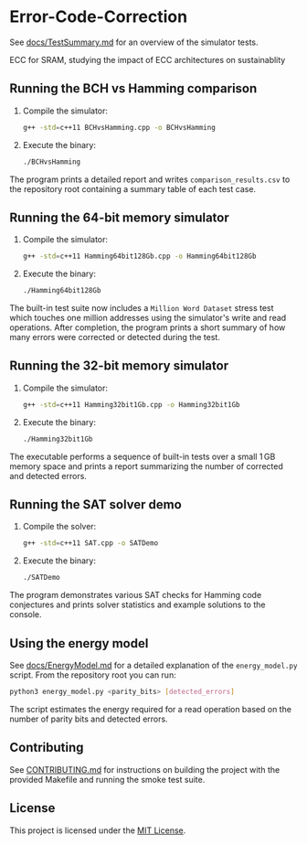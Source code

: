 # Error-Code-Correction

See [docs/TestSummary.md](docs/TestSummary.md) for an overview of the simulator tests.

ECC for SRAM, studying the impact of ECC architectures on sustainablity

## Running the BCH vs Hamming comparison

1. Compile the simulator:

   ```bash
   g++ -std=c++11 BCHvsHamming.cpp -o BCHvsHamming
   ```

2. Execute the binary:

   ```bash
   ./BCHvsHamming
   ```

The program prints a detailed report and writes `comparison_results.csv`
to the repository root containing a summary table of each test case.

## Running the 64-bit memory simulator

1. Compile the simulator:

   ```bash
   g++ -std=c++11 Hamming64bit128Gb.cpp -o Hamming64bit128Gb
   ```

2. Execute the binary:

   ```bash
   ./Hamming64bit128Gb
   ```

The built-in test suite now includes a `Million Word Dataset` stress test
which touches one million addresses using the simulator's write and read
operations. After completion, the program prints a short summary of how many
errors were corrected or detected during the test.

## Running the 32-bit memory simulator

1. Compile the simulator:

   ```bash
   g++ -std=c++11 Hamming32bit1Gb.cpp -o Hamming32bit1Gb
   ```

2. Execute the binary:

   ```bash
   ./Hamming32bit1Gb
   ```

The executable performs a sequence of built-in tests over a small 1 GB memory
space and prints a report summarizing the number of corrected and detected
errors.

## Running the SAT solver demo

1. Compile the solver:

   ```bash
   g++ -std=c++11 SAT.cpp -o SATDemo
   ```

2. Execute the binary:

   ```bash
   ./SATDemo
   ```

The program demonstrates various SAT checks for Hamming code conjectures and
prints solver statistics and example solutions to the console.

## Using the energy model

See [docs/EnergyModel.md](docs/EnergyModel.md) for a detailed explanation of the
`energy_model.py` script. From the repository root you can run:

```bash
python3 energy_model.py <parity_bits> [detected_errors]
```

The script estimates the energy required for a read operation based on the
number of parity bits and detected errors.

## Contributing

See [CONTRIBUTING.md](CONTRIBUTING.md) for instructions on building the
project with the provided Makefile and running the smoke test suite.

## License

This project is licensed under the [MIT License](LICENSE).
